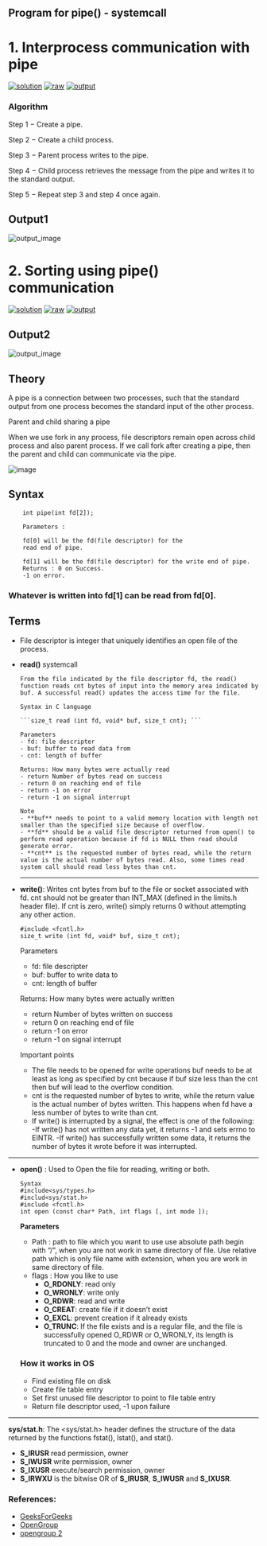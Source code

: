 ## Program for pipe() - systemcall

# 1. Interprocess communication with pipe

[![solution](https://img.shields.io/badge/View-Solution-blue.svg?logo=appveyor&longCache=true&style=for-the-badge)](https://github.com/KTU-CSE/Network-Programming-lab/blob/master/InterProcessCommunication/pipe/5.pipe_message.c)
[![raw](https://img.shields.io/badge/-raw-green.svg?logo=appveyor&longCache=true&style=for-the-badge)](https://github.com/KTU-CSE/Network-Programming-lab/raw/master/InterProcessCommunication/pipe/5.pipe_message.c)
[![output](https://img.shields.io/badge/-output-ff69b4.svg?logo=appveyor&longCache=true&style=for-the-badge)](https://github.com/KTU-CSE/Network-Programming-lab/blob/master/InterProcessCommunication/pipe/README.md#output1)

### Algorithm

Step 1 − Create a pipe.

Step 2 − Create a child process.

Step 3 − Parent process writes to the pipe.

Step 4 − Child process retrieves the message from the pipe and writes it to the standard output.

Step 5 − Repeat step 3 and step 4 once again.

## Output1

![output_image](/.github/out_img/p_05_out.png)

# 2. Sorting using pipe() communication

[![solution](https://img.shields.io/badge/View-Solution-blue.svg?logo=appveyor&longCache=true&style=for-the-badge)](https://github.com/KTU-CSE/Network-Programming-lab/blob/master/InterProcessCommunication/pipe/6.pipe_sort.c)
[![raw](https://img.shields.io/badge/-raw-green.svg?logo=appveyor&longCache=true&style=for-the-badge)](https://github.com/KTU-CSE/Network-Programming-lab/raw/master/InterProcessCommunication/pipe/6.pipe_sort.c)
[![output](https://img.shields.io/badge/-output-ff69b4.svg?logo=appveyor&longCache=true&style=for-the-badge)](https://github.com/KTU-CSE/Network-Programming-lab/blob/master/InterProcessCommunication/pipe/README.md#output2)

## Output2

![output_image](/.github/out_img/p_06_out.png)

## Theory

A pipe is a connection between two processes, such that the standard output from one process becomes the standard input of the other process.

Parent and child sharing a pipe

When we use fork in any process, file descriptors remain open across child process and also parent process. If we call fork after creating a pipe, then the parent and child can communicate via the pipe.

![image](/.github/out_img/sharing-pipe.jpg)

## Syntax

```
    int pipe(int fd[2]);

    Parameters :

    fd[0] will be the fd(file descriptor) for the
    read end of pipe.

    fd[1] will be the fd(file descriptor) for the write end of pipe.
    Returns : 0 on Success.
    -1 on error.
```

### Whatever is written into fd[1] can be read from fd[0].

## Terms

- File descriptor is integer that uniquely identifies an open file of the process.

- **read()** systemcall

      From the file indicated by the file descriptor fd, the read() function reads cnt bytes of input into the memory area indicated by buf. A successful read() updates the access time for the file.

      Syntax in C language

      ```size_t read (int fd, void* buf, size_t cnt); ```

      Parameters
      - fd: file descripter
      - buf: buffer to read data from
      - cnt: length of buffer

      Returns: How many bytes were actually read
      - return Number of bytes read on success
      - return 0 on reaching end of file
      - return -1 on error
      - return -1 on signal interrupt

      Note
      - **buf** needs to point to a valid memory location with length not smaller than the specified size because of overflow.
      - **fd** should be a valid file descriptor returned from open() to perform read operation because if fd is NULL then read should generate error.
      - **cnt** is the requested number of bytes read, while the return value is the actual number of bytes read. Also, some times read system call should read less bytes than cnt.

  <hr />

- **write()**: Writes cnt bytes from buf to the file or socket associated with fd. cnt should not be greater than INT_MAX (defined in the limits.h header file). If cnt is zero, write() simply returns 0 without attempting any other action.

  ```
  #include <fcntl.h>
  size_t write (int fd, void* buf, size_t cnt);
  ```

  Parameters

  - fd: file descripter
  - buf: buffer to write data to
  - cnt: length of buffer

  Returns: How many bytes were actually written

  - return Number of bytes written on success
  - return 0 on reaching end of file
  - return -1 on error
  - return -1 on signal interrupt

  Important points

  - The file needs to be opened for write operations
    buf needs to be at least as long as specified by cnt because if buf size less than the cnt then buf will lead to the overflow condition.
  - cnt is the requested number of bytes to write, while the return value is the actual number of bytes written. This happens when fd have a less number of bytes to write than cnt.
  - If write() is interrupted by a signal, the effect is one of the following:
    -If write() has not written any data yet, it returns -1 and sets errno to EINTR.
    -If write() has successfully written some data, it returns the number of bytes it wrote before it was interrupted.

<hr />

- **open()** : Used to Open the file for reading, writing or both.
  ```
  Syntax
  #include<sys/types.h>
  #includ<sys/stat.h>
  #include <fcntl.h>
  int open (const char* Path, int flags [, int mode ]);
  ```
  **Parameters**


    - Path : path to file which you want to use
        use absolute path begin with “/”, when you are not work in same directory of file.
        Use relative path which is only file name with extension, when you are work in same directory of file.
    - flags : How you like to use
        - **O_RDONLY**: read only
        - **O_WRONLY**: write only
        - **O_RDWR**: read and write
        - **O_CREAT**: create file if it doesn’t exist
        - **O_EXCL**: prevent creation if it already exists
        - **O_TRUNC**: If the file exists and is a regular file, and the file is successfully opened O_RDWR or O_WRONLY, its length is truncated to 0 and the mode and owner are unchanged.

    ### How it works in OS
    - Find existing file on disk
    - Create file table entry
    - Set first unused file descriptor to point to file table entry
    - Return file descriptor used, -1 upon failure

<hr />

**sys/stat.h**: The <sys/stat.h> header defines the structure of the data returned by the functions fstat(), lstat(), and stat().

- **S_IRUSR**
  read permission, owner
- **S_IWUSR**
  write permission, owner
- **S_IXUSR**
  execute/search permission, owner
- **S_IRWXU** is the bitwise OR of **S_IRUSR**, **S_IWUSR** and **S_IXUSR**.

### References:

- [GeeksForGeeks](https://www.geeksforgeeks.org/input-output-system-calls-c-create-open-close-read-write/)
- [OpenGroup](http://pubs.opengroup.org/onlinepubs/7908799/xsh/open.html)
- [opengroup 2](http://pubs.opengroup.org/onlinepubs/7908799/xsh/sysstat.h.html)
